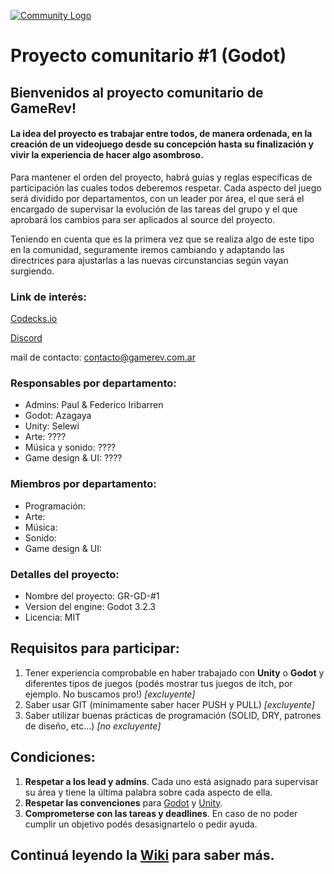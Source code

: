 
[![Community Logo](https://i.ibb.co/r4BqnSk/Comunidad-Proyecto.jpg)](https://gamerev.com.ar/)

# Proyecto comunitario #1 (Godot)

## Bienvenidos al proyecto comunitario de GameRev!

#### La idea del proyecto es trabajar entre todos, de manera ordenada, en la creación de un videojuego desde su concepción hasta su finalización y vivir la experiencia de hacer algo asombroso.

Para mantener el orden del proyecto, habrá guías y reglas específicas de participación las cuales todos deberemos respetar. Cada aspecto del juego será dividido por departamentos, con un leader por área, el que será el encargado de supervisar la evolución de las tareas del grupo y el que aprobará los cambios para ser aplicados al source del proyecto. 

Teniendo en cuenta que es la primera vez que se realiza algo de este tipo en la comunidad, seguramente iremos cambiando y adaptando las directrices para ajustarlas a las nuevas circunstancias según vayan surgiendo.

### Link de interés:

[Codecks.io](https://gamerev.codecks.io)

[Discord](https://discord.gg/KrtbfaQ)

mail de contacto: contacto@gamerev.com.ar

### Responsables por departamento:

* Admins: Paul & Federico Iribarren
* Godot: Azagaya
* Unity: Selewi
* Arte: ????
* Música y sonido: ????
* Game design & UI: ????

### Miembros por departamento:

* Programación:
* Arte:
* Música:
* Sonido:
* Game design & UI:

### Detalles del proyecto:

* Nombre del proyecto: GR-GD-#1
* Version del engine: Godot 3.2.3
* Licencia: MIT

## Requisitos para participar:

1. Tener experiencia comprobable en haber trabajado con **Unity** o **Godot** y diferentes tipos de juegos (podés mostrar tus juegos de itch, por ejemplo. No buscamos pro!) *[excluyente]*
2. Saber usar GIT (mínimamente saber hacer PUSH y PULL) *[excluyente]*
3. Saber utilizar buenas prácticas de programación (SOLID, DRY, patrones de diseño, etc...) *[no excluyente]*

## Condiciones:

1. **Respetar a los lead y admins**. Cada uno está asignado para supervisar su área y tiene la última palabra sobre cada aspecto de ella.
2. **Respetar las convenciones** para [Godot](https://docs.godotengine.org/en/stable/getting_started/scripting/gdscript/gdscript_styleguide.html) y [Unity](https://wiki.unity3d.com/index.php/Csharp_Coding_Guidelines).
3. **Comprometerse con las tareas y deadlines**. En caso de no poder cumplir un objetivo podés desasignartelo o pedir ayuda.

## Continuá leyendo la [Wiki](https://github.com/gamerevar/proyecto-comunitario-1-gd/wiki) para saber más.
